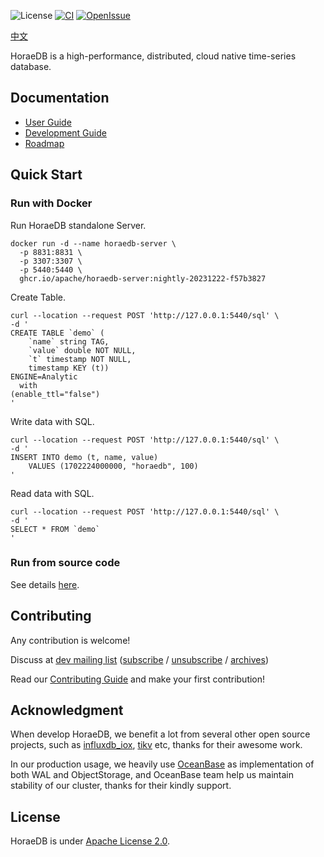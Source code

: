 ![License](https://img.shields.io/badge/license-Apache--2.0-green.svg)
[![CI](https://github.com/apache/incubator-horaedb/actions/workflows/ci.yml/badge.svg)](https://github.com/apache/incubator-horaedb/actions/workflows/ci.yml)
[![OpenIssue](https://img.shields.io/github/issues/apache/incubator-horaedb)](https://github.com/apache/incubator-horaedb/issues)
<!-- [![Docker](https://img.shields.io/docker/v/horaedb/horaedb-server?logo=docker)](https://hub.docker.com/r/horaedb/horaedb-server) TODO need to wait for first apache version release.-->

[中文](./README-CN.md)

HoraeDB is a high-performance, distributed, cloud native time-series database.

## Documentation

- [User Guide](https://horaedb.apache.org)
- [Development Guide](https://horaedb.apache.org/dev/compile_run.html)
- [Roadmap](https://horaedb.apache.org/dev/roadmap.html)

## Quick Start

### Run with Docker

Run HoraeDB standalone Server.

```
docker run -d --name horaedb-server \
  -p 8831:8831 \
  -p 3307:3307 \
  -p 5440:5440 \
  ghcr.io/apache/horaedb-server:nightly-20231222-f57b3827
```

Create Table.

```
curl --location --request POST 'http://127.0.0.1:5440/sql' \
-d '
CREATE TABLE `demo` (
    `name` string TAG,
    `value` double NOT NULL,
    `t` timestamp NOT NULL,
    timestamp KEY (t))
ENGINE=Analytic
  with
(enable_ttl="false")
'
```

Write data with SQL.

```
curl --location --request POST 'http://127.0.0.1:5440/sql' \
-d '
INSERT INTO demo (t, name, value)
    VALUES (1702224000000, "horaedb", 100)
'
```

Read data with SQL.

```
curl --location --request POST 'http://127.0.0.1:5440/sql' \
-d '
SELECT * FROM `demo`
'
```

### Run from source code

See details [here](https://horaedb.apache.org/dev/compile_run.html).

## Contributing

Any contribution is welcome!

Discuss at [dev mailing list](mailto:dev-subscribe@horaedb.apache.org) ([subscribe](mailto:dev-subscribe@horaedb.apache.org?subject=(send%20this%20email%20to%20subscribe)) / [unsubscribe](mailto:dev-unsubscribe@horaedb.apache.org?subject=(send%20this%20email%20to%20unsubscribe)) / [archives](https://lists.apache.org/list.html?dev@horaedb.apache.org))

Read our [Contributing Guide](CONTRIBUTING.md) and make your first contribution!

## Acknowledgment

When develop HoraeDB, we benefit a lot from several other open source projects,  such as [influxdb_iox](https://github.com/influxdata/influxdb/tree/main/influxdb_iox), [tikv](https://github.com/tikv/tikv) etc, thanks for their awesome work.

In our production usage, we heavily use [OceanBase](https://github.com/oceanbase/oceanbase) as implementation of both WAL and ObjectStorage, and OceanBase team help us maintain stability of our cluster, thanks for their kindly support.

## License

HoraeDB is under [Apache License 2.0](./LICENSE).
